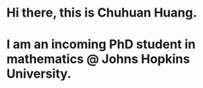# Hi there, this is Chuhuan Huang. 
# I am an incoming PhD student in mathematics @ Johns Hopkins University.

